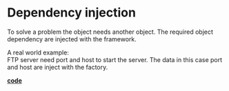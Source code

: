 # Dependency injection
To solve a problem the object needs another object.
The required object dependency are injected with the framework.

A real world example:<br/>
FTP server need port and host to start the server. The data in this case port and host are inject with the factory.

[**code**](https://github.com/factoryfx/factoryfx/tree/master/docu/src/main/java/de/factoryfx/docu/dependencyinjection)